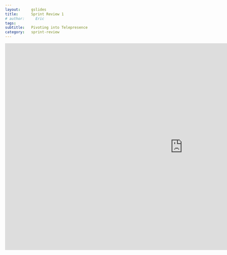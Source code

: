 ```yaml
---
layout:     gslides
title:      Sprint Review 1
# author:     Eric
tags: 		
subtitle:  	Pivoting into Telepresence
category:   sprint-review
---
```

<!-- Start Writing Below in Markdown -->



<iframe src="https://docs.google.com/presentation/d/e/2PACX-1vRMl08x10zIRdb5I1dDOkngbKSJFNGaBwYYbRmvsZ6HnpTv9-92c4wbgG4tJ7PpTdfe0Ze8WAMCBRoa/embed?start=false&loop=false&delayms=3000" frameborder="0" width="1170" height="681" allowfullscreen="true" mozallowfullscreen="true" webkitallowfullscreen="true"></iframe>





<!-- [Link to Google](https://www.google.com) -->
<!-- ![Image embed]({{ site.baseurl }}/img/Logo_Fairy_Tail_right.png) -->
